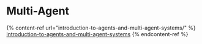 # Multi-Agent

{% content-ref url="introduction-to-agents-and-multi-agent-systems/" %}
[introduction-to-agents-and-multi-agent-systems](introduction-to-agents-and-multi-agent-systems/)
{% endcontent-ref %}
